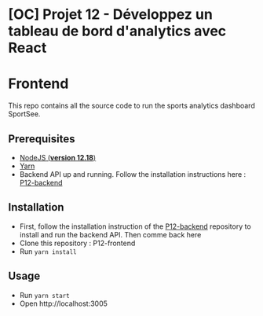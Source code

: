 # [OC] Projet 12 - Développez un tableau de bord d'analytics avec React

# Frontend

This repo contains all the source code to run the sports analytics dashboard SportSee.

## Prerequisites

-   [NodeJS (**version 12.18**)](https://nodejs.org/en/)
-   [Yarn](https://yarnpkg.com/)
-   Backend API up and running. Follow the installation instructions here : [P12-backend](https://github.com/LaurentHrt/P12-backend)

## Installation

-   First, follow the installation instruction of the [P12-backend](https://github.com/LaurentHrt/P12-backend) repository to install and run the backend API. Then comme back here
-   Clone this repository : P12-frontend
-   Run `yarn install`

## Usage

-   Run `yarn start`
-   Open http://localhost:3005
